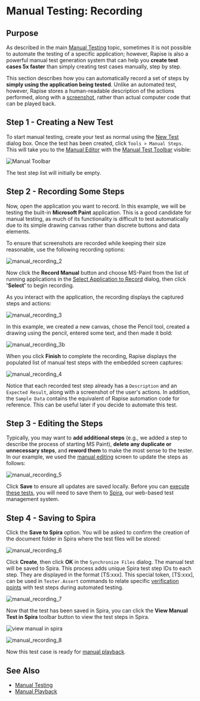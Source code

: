 # Manual Testing: Recording

## Purpose

As described in the main [Manual Testing](manual_testing.md) topic, sometimes it is not possible to automate the testing of a specific application; however, Rapise is also a powerful manual test generation system that can help you **create test cases 5x faster** than simply creating test cases manually, step by step.

This section describes how you can automatically record a set of steps by **simply using the application being tested**. Unlike an automated test, however, Rapise stores a human-readable description of the actions performed, along with a [screenshot](image_capture.md), rather than actual computer code that can be played back.

## Step 1 - Creating a New Test

To start manual testing, create your test as normal using the [New Test](create_a_new_test.md) dialog box. Once the test has been created, click `Tools > Manual Steps`. This will take you to the [Manual Editor](manual_test_editor.md) with the [Manual Test Toolbar](menu_and_toolbars.md#manual-toolbar) visible:

![Manual Toolbar](./img/manual_testing_recording1.png)

The test step list will initially be empty.

## Step 2 - Recording Some Steps

Now, open the application you want to record. In this example, we will be testing the built-in **Microsoft Paint** application. This is a good candidate for manual testing, as much of its functionality is difficult to test automatically due to its simple drawing canvas rather than discrete buttons and data elements.

To ensure that screenshots are recorded while keeping their size reasonable, use the following recording options:

![manual_recording_2](./img/manual_testing_recording3.png)

Now click the **Record Manual** button and choose MS-Paint from the list of running applications in the [Select Application to Record](select_an_application_to_record_dialog.md) dialog, then click **'Select'** to begin recording.

As you interact with the application, the recording displays the captured steps and actions:

![manual_recording_3](./img/manual_testing_recording4.png)

In this example, we created a new canvas, chose the Pencil tool, created a drawing using the pencil, entered some text, and then made it bold:

![manual_recording_3b](./img/manual_testing_recording5.png)

When you click **Finish** to complete the recording, Rapise displays the populated list of manual test steps with the embedded screen captures:

![manual_recording_4](./img/manual_testing_recording6.png)

Notice that each recorded test step already has a `Description` and an `Expected Result`, along with a screenshot of the user's actions. In addition, the `Sample Data` contains the equivalent of Rapise automation code for reference. This can be useful later if you decide to automate this test.

## Step 3 - Editing the Steps

Typically, you may want to **add additional steps** (e.g., we added a step to describe the process of starting MS Paint), **delete any duplicate or unnecessary steps**, and **reword them** to make the most sense to the tester. In our example, we used the [manual editing](manual_test_editor.md) screen to update the steps as follows:

![manual_recording_5](./img/manual_testing_recording7.png)

Click **Save** to ensure all updates are saved locally. Before you can [execute these tests](manual_testing_playback.md), you will need to save them to [Spira](spiratest_integration.md), our web-based test management system.

## Step 4 - Saving to Spira

Click the **Save to Spira** option. You will be asked to confirm the creation of the document folder in Spira where the test files will be stored:

![manual_recording_6](./img/manual_testing_recording8.png)

Click **Create**, then click **OK** in the `Synchronize Files` dialog. The manual test will be saved to Spira. This process adds unique Spira test step IDs to each step. They are displayed in the format [TS:xxx]. This special token, [TS:xxx], can be used in `Tester.Assert` commands to relate specific [verification points](checkpoints.md) with test steps during automated testing.

![manual_recording_7](./img/manual_testing_recording9.png)

Now that the test has been saved in Spira, you can click the **View Manual Test in Spira** toolbar button to view the test steps in Spira.

![view manual in spira](./img/manual_testing_recording_view_manual_in_spira.png)

![manual_recording_8](./img/manual_testing_recording10.png)

Now this test case is ready for [manual playback](manual_playback.md).

## See Also
* [Manual Testing](manual_testing.md)
* [Manual Playback](manual_testing_playback.md)